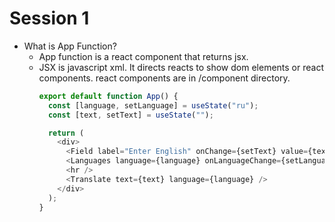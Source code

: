 # Session 1
* What is App Function?
  * App function is a react component that returns jsx.
  * JSX is javascript xml. It directs reacts to show dom elements or react components. react components are in /component directory.
    ```js
    export default function App() {
      const [language, setLanguage] = useState("ru");
      const [text, setText] = useState("");

      return (
        <div>
          <Field label="Enter English" onChange={setText} value={text} />
          <Languages language={language} onLanguageChange={setLanguage} />
          <hr />
          <Translate text={text} language={language} />
        </div>
      );
    }
    ```
